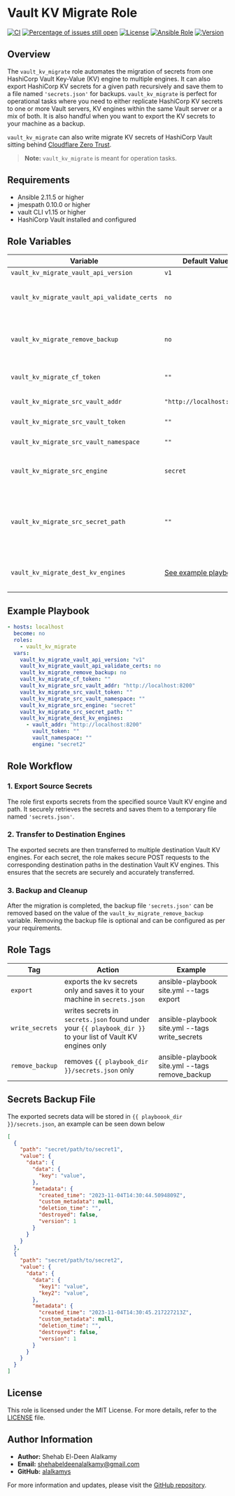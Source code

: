 # Vault KV Migrate Role

[![CI](https://github.com/alalkamys/ansible-role-vault-kv-migrate/actions/workflows/ci.yaml/badge.svg)](https://github.com/alalkamys/ansible-role-vault-kv-migrate/actions/workflows/ci.yaml)
[![Percentage of issues still open](http://isitmaintained.com/badge/open/alalkamys/ansible-role-vault-kv-migrate.svg)](http://isitmaintained.com/project/alalkamys/ansible-role-vault-kv-migrate "Percentage of issues still open")
[![License](https://img.shields.io/badge/license-MIT%20License-brightgreen.svg)](https://opensource.org/licenses/MIT)
[![Ansible Role](https://img.shields.io/badge/galaxy-alalkamys.vault_kv_migrate-blue.svg)](https://galaxy.ansible.com/alalkamys/vault_kv_migrate/)
[![Version](https://img.shields.io/github/release/alalkamys/ansible-role-vault-kv-migrate.svg)](https://github.com/alalkamys/ansible-role-vault-kv-migrate/releases/)

## Overview

The `vault_kv_migrate` role automates the migration of secrets from one HashiCorp Vault Key-Value (KV) engine to multiple engines. It can also export HashiCorp KV secrets for a given path recursively and save them to a file named `'secrets.json'` for backups. `vault_kv_migrate` is perfect for operational tasks where you need to either replicate HashiCorp KV secrets to one or more Vault servers, KV engines within the same Vault server or a mix of both. It is also handful when you want to export the KV secrets to your machine as a backup.

`vault_kv_migrate` can also write migrate KV secrets of HashiCorp Vault sitting behind [Cloudflare Zero Trust](https://developers.cloudflare.com/cloudflare-one/).

> **Note:** `vault_kv_migrate` is meant for operation tasks.

## Requirements

- Ansible 2.11.5 or higher
- jmespath 0.10.0 or higher
- vault CLI v1.15 or higher
- HashiCorp Vault installed and configured

## Role Variables

| Variable                                    | Default Value                             | Description                                                                                                                                                          |
| ------------------------------------------- | ----------------------------------------- | -------------------------------------------------------------------------------------------------------------------------------------------------------------------- |
| `vault_kv_migrate_vault_api_version`        | `v1`                                      | Vault API version to use.                                                                                                                                            |
| `vault_kv_migrate_vault_api_validate_certs` | `no`                                      | Whether to validate SSL certificates for Vault API requests. Set to `yes` to enable certificate validation.                                                          |
| `vault_kv_migrate_remove_backup`            | `no`                                      | Whether to remove `'secrets.json'` backup file after migration. Set to `yes` to remove the local backup file after the migration.                                    |
| `vault_kv_migrate_cf_token`                 | `""`                                      | Cloudflare token for Zero trust authentication. If not used, keep it empty.                                                                                          |
| `vault_kv_migrate_src_vault_addr`           | `"http://localhost:8200"`                 | Address of the source Vault server.                                                                                                                                  |
| `vault_kv_migrate_src_vault_token`          | `""`                                      | Token for authentication with the source Vault server.                                                                                                               |
| `vault_kv_migrate_src_vault_namespace`      | `""`                                      | Namespace for the source Vault server.                                                                                                                               |
| `vault_kv_migrate_src_engine`               | `secret`                                  | Source Vault KV engine from which secrets will be migrated. Don't add trailing `/` to the engine.                                                                    |
| `vault_kv_migrate_src_secret_path`          | `""`                                      | Path to the source secret within the source engine. if the value is `""` `vault_kv_migrate` will export/migrate all the secrets under `vault_kv_migrate_src_engine`. |
| `vault_kv_migrate_dest_kv_engines`          | [See example playbook](#example-playbook) | List of destination Vault KV engines with configurations. See example playbook for structure.                                                                        |

## Example Playbook

```yaml
- hosts: localhost
  become: no
  roles:
    - vault_kv_migrate
  vars:
    vault_kv_migrate_vault_api_version: "v1"
    vault_kv_migrate_vault_api_validate_certs: no
    vault_kv_migrate_remove_backup: no
    vault_kv_migrate_cf_token: ""
    vault_kv_migrate_src_vault_addr: "http://localhost:8200"
    vault_kv_migrate_src_vault_token: ""
    vault_kv_migrate_src_vault_namespace: ""
    vault_kv_migrate_src_engine: "secret"
    vault_kv_migrate_src_secret_path: ""
    vault_kv_migrate_dest_kv_engines:
      - vault_addr: "http://localhost:8200"
        vault_token: ""
        vault_namespace: ""
        engine: "secret2"
```

## Role Workflow

### 1. Export Source Secrets

The role first exports secrets from the specified source Vault KV engine and path. It securely retrieves the secrets and saves them to a temporary file named `'secrets.json'`.

### 2. Transfer to Destination Engines

The exported secrets are then transferred to multiple destination Vault KV engines. For each secret, the role makes secure POST requests to the corresponding destination paths in the destination Vault KV engines. This ensures that the secrets are securely and accurately transferred.

### 3. Backup and Cleanup

After the migration is completed, the backup file `'secrets.json'` can be removed based on the value of the `vault_kv_migrate_remove_backup` variable. Removing the backup file is optional and can be configured as per your requirements.

## Role Tags

| Tag             | Action                                                                                                       | Example                                        |
| --------------- | ------------------------------------------------------------------------------------------------------------ | ---------------------------------------------- |
| `export`        | exports the kv secrets only and saves it to your machine in `secrets.json`                                   | ansible-playbook site.yml --tags export        |
| `write_secrets` | writes secrets in `secrets.json` found under your `{{ playbook_dir }}` to your list of Vault KV engines only | ansible-playbook site.yml --tags write_secrets |
| `remove_backup` | removes `{{ playbook_dir }}/secrets.json` only                                                               | ansible-playbook site.yml --tags remove_backup |

## Secrets Backup File

The exported secrets data will be stored in `{{ playboook_dir }}/secrets.json`, an example can be seen down below

```json
[
  {
    "path": "secret/path/to/secret1",
    "value": {
      "data": {
        "data": {
          "key": "value",
        },
        "metadata": {
          "created_time": "2023-11-04T14:30:44.5094809Z",
          "custom_metadata": null,
          "deletion_time": "",
          "destroyed": false,
          "version": 1
        }
      }
    }
  },
  {
    "path": "secret/path/to/secret2",
    "value": {
      "data": {
        "data": {
          "key1": "value",
          "key2": "value",
        },
        "metadata": {
          "created_time": "2023-11-04T14:30:45.217227213Z",
          "custom_metadata": null,
          "deletion_time": "",
          "destroyed": false,
          "version": 1
        }
      }
    }
  }
]
```

## License

This role is licensed under the MIT License. For more details, refer to the [LICENSE](LICENSE) file.

## Author Information

- **Author:** Shehab El-Deen Alalkamy
- **Email:** [shehabeldeenalalkamy@gmail.com](mailto:shehabeldeenalalkamy@gmail.com)
- **GitHub:** [alalkamys](https://github.com/alalkamys)

For more information and updates, please visit the [GitHub repository](https://github.com/alalkamys/ansible-role-vault-kv-migrate).
